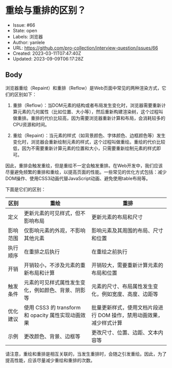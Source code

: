 # 重绘与重排的区别？

- Issue: #66
- State: open
- Labels: 浏览器
- Author: yanlele
- URL: https://github.com/pro-collection/interview-question/issues/66
- Created: 2023-03-11T07:47:40Z
- Updated: 2023-09-09T06:17:28Z

## Body

浏览器重绘（Repaint）和重排（Reflow）是Web页面中常见的两种渲染方式，它们的区别如下：

1.  重排（Reflow）：当DOM元素的结构或者布局发生变化时，浏览器需要重新计算元素的几何属性（比如位置、大小等），然后重新构建渲染树，这个过程叫做重排。重排的代价比较高，因为需要浏览器重新计算和布局，会消耗较多的CPU资源和时间。

2.  重绘（Repaint）：当元素的样式（如背景颜色、字体颜色、边框颜色等）发生变化时，浏览器会重新绘制元素的样式，这个过程叫做重绘。重绘的代价比较低，因为不需要重新计算元素的位置和大小，只需要重新绘制元素的样式即可。

因此，重排会触发重绘，但是重绘不一定会触发重排。在Web开发中，我们应该尽量避免频繁的重排和重绘，以提高页面的性能。一些常见的优化方式包括：减少DOM操作、使用CSS3动画代替JavaScript动画、避免使用table布局等。


下面是它们的区别：

|     区别      |                           重绘                           |                           重排                           |
|--------------|--------------------------------------------------------|--------------------------------------------------------|
| 定义         | 更新元素的可见样式，但不影响布局                          | 更新元素的布局和尺寸                                     |
| 影响范围      | 仅影响元素的外观，不影响其他元素                         | 影响元素及其周围的布局、尺寸和位置                           |
| 执行顺序      | 在重排之后执行                                          | 在重绘之前执行                                          |
| 开销         | 开销较小，不涉及元素的重新布局和计算                        | 开销较大，需要重新计算元素的布局和位置                         |
| 触发条件      | 元素的可见样式属性发生变化，例如颜色、背景、阴影等                 | 元素的尺寸、布局属性发生变化，例如宽度、高度、边距等               |
| 优化建议      | 使用 CSS3 的 transform 和 opacity 属性实现动画效果             | 批量更新样式，使用文档片段进行 DOM 操作，禁用动画效果，减少样式计算 |
| 示例         | 更改颜色、背景、边框等                             | 更改尺寸、位置、边距、文本内容等                               |

请注意，重绘和重排是相互关联的，当发生重排时，会随之引发重绘。因此，为了提高性能，应该尽量减少重绘和重排的次数。

